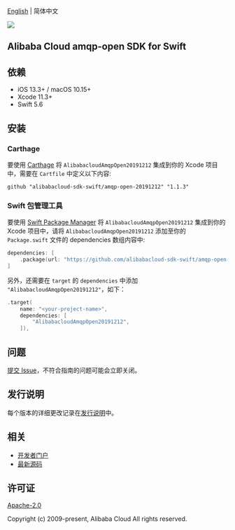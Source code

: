 [English](README.md) | 简体中文

![](https://aliyunsdk-pages.alicdn.com/icons/AlibabaCloud.svg)

## Alibaba Cloud amqp-open SDK for Swift

## 依赖

- iOS 13.3+ / macOS 10.15+
- Xcode 11.3+
- Swift 5.6

## 安装

### Carthage

要使用 [Carthage](https://github.com/Carthage/Carthage) 将 `AlibabacloudAmqpOpen20191212` 集成到你的 Xcode 项目中，需要在 `Cartfile` 中定义以下内容:

```ogdl
github "alibabacloud-sdk-swift/amqp-open-20191212" "1.1.3"
```

### Swift 包管理工具

要使用 [Swift Package Manager](https://swift.org/package-manager/) 将 `AlibabacloudAmqpOpen20191212` 集成到你的 Xcode 项目中，请将 `AlibabacloudAmqpOpen20191212` 添加至你的 `Package.swift` 文件的 dependencies 数组内容中:

```swift
dependencies: [
    .package(url: "https://github.com/alibabacloud-sdk-swift/amqp-open-20191212.git", from: "1.1.3")
]
```

另外，还需要在 `target` 的 `dependencies` 中添加 `"AlibabacloudAmqpOpen20191212"`，如下：

```swift
.target(
    name: "<your-project-name>",
    dependencies: [
        "AlibabacloudAmqpOpen20191212",
    ]),
```

## 问题

[提交 Issue](https://github.com/alibabacloud-sdk-swift/amqp-open-20191212/issues/new)，不符合指南的问题可能会立即关闭。

## 发行说明

每个版本的详细更改记录在[发行说明](./ChangeLog.txt)中。

## 相关

* [开发者门户](https://next.api.aliyun.com/home)
* [最新源码](https://github.com/alibabacloud-sdk-swift/amqp-open-20191212)

## 许可证

[Apache-2.0](http://www.apache.org/licenses/LICENSE-2.0)

Copyright (c) 2009-present, Alibaba Cloud All rights reserved.
